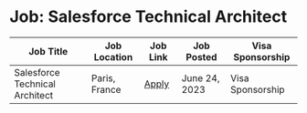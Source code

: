 # Job: Salesforce Technical Architect

| Job Title | Job Location | Job Link | Job Posted | Visa Sponsorship |
| --- | --- | --- | --- | --- |
| Salesforce Technical Architect | Paris, France | [Apply](https://careers.doctolib.com/job/?gh_jid=5616180003) | June 24, 2023 | Visa Sponsorship |
